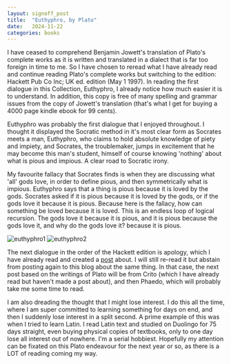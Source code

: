 ```yaml
---
layout: signoff_post
title:  "Euthyphro, by Plato"
date:   2024-11-22
categories: books
---
```


I have ceased to comprehend Benjamin Jowett's translation of Plato's complete works as it is written and translated in a dialect that is far too foreign in time to me. So I have chosen to reread what I have already read and continue reading Plato's complete works but switching to the edition: Hackett Pub Co Inc; UK ed. edition (May 1 1997). In reading the first dialogue in this Collection, Euthyphro, I already notice how much easier it is to understand. In addition, this copy is free of many spelling and grammar issues from the copy of Jowett's translation (that's what I get for buying a 4000 page kindle ebook for 99 cents).

Euthyphro was probably the first dialogue that I enjoyed throughout. I thought it displayed the Socratic method in it's most clear form as Socrates meets a man, Euthyphro, who claims to hold absolute knowledge of piety and impiety, and Socrates, the troublemaker, jumps in excitement that he may become this man's student, himself of course knowing 'nothing' about what is pious and impious. A clear road to Socratic irony.

My favourite fallacy that Socrates finds is when they are discussing what 'all' gods love, in order to define pious, and then symmetrically what is impious. Euthyphro says that a thing is pious because it is loved by the gods. Socrates asked if it is pious because it is loved by the gods, or if the gods love it because it is pious. Because here is the fallacy, how can something be loved because it is loved. This is an endless loop of logical recursion. The gods love it because it is pious, and it is pious because the gods love it, and why do the gods love it? because it is pious. 

![euthyphro1](https://media.cheggcdn.com/media%2Fc90%2Fc90fad90-2b24-4aeb-8028-53d2dc030a82%2Fphpnn3ChM.png)
![euthyphro2](https://blogger.googleusercontent.com/img/b/R29vZ2xl/AVvXsEhqq887AWziAF2lIpXosE-wt6yST9RiSl7j4gemHn9ZOtgrwGcUsfo8QIhYCWfbXKqXEx2GGUpBhJXPiv7K10PzPsQLqrzwmZCi1WefI4YaXUEcawUgkvpFAcii5O5ChyG8-m6HC-VM2XU/s1600/EuthyphroDilemma.png)

The next dialogue in the order of the Hackett edition is apology, which I have already read and created a [post](https://stefandecimelli.github.io/books/2024/11/14) about. I will still re-read it but abstain from posting again to this blog about the same thing. In that case, the next post based on the writings of Plato will be from Crito (which I have already read but haven't made a post about), and then Phaedo, which will probably take me some time to read. 

I am also dreading the thought that I might lose interest. I do this all the time, where I am super committed to learning something for days on end, and then I suddenly lose interest in a split second. A prime example of this was when I tried to learn Latin. I read Latin text and studied on Duolingo for 75 days straight, even buying physical copies of textbooks, only to one day lose all interest out of nowhere. I'm a serial hobbiest. Hopefully my attention can be fixated on this Plato endeavour for the next year or so, as there is a LOT of reading coming my way.